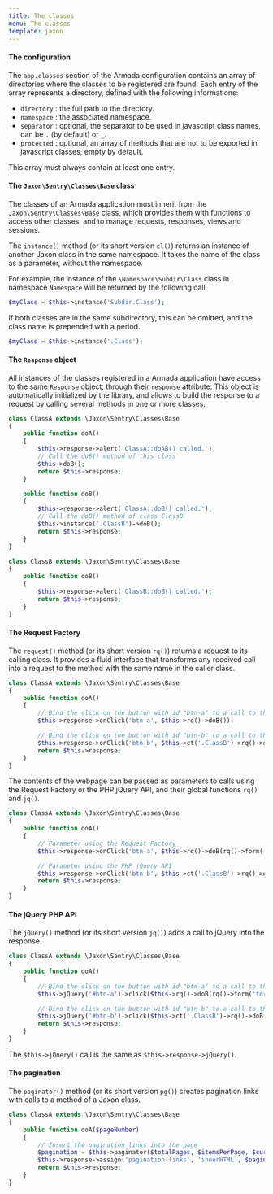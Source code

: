 ```yaml
---
title: The classes
menu: The classes
template: jaxon
---
```


#### The configuration

The `app.classes` section of the Armada configuration contains an array of directories where the classes to be registered are found.
Each entry of the array represents a directory, defined with the following informations:

- `directory` : the full path to the directory.
- `namespace` : the associated namespace.
- `separator` : optional, the separator to be used in javascript class names, can be `.` (by default) or `_`.
- `protected` : optional, an array of methods that are not to be exported in javascript classes, empty by default.

This array must always contain at least one entry.

#### The `Jaxon\Sentry\Classes\Base` class

The classes of an Armada application must inherit from the `Jaxon\Sentry\Classes\Base` class, which provides them with functions to access other classes, and to manage requests, responses, views and sessions.

The `instance()` method (or its short version `cl()`) returns an instance of another Jaxon class in the same namespace. It takes the name of the class as a parameter, without the namespace.

For example, the instance of the `\Namespace\Subdir\Class` class in namespace `Namespace` will be returned by the following call.

```php
$myClass = $this->instance('Subdir.Class');
```

If both classes are in the same subdirectory, this can be omitted, and the class name is prepended with a period.

```php
$myClass = $this->instance('.Class');
```

#### The `Response` object

All instances of the classes registered in a Armada application have access to the same `Response` object, through their `response` attribute.
This object is automatically initialized by the library, and allows to build the response to a request by calling several methods in one or more classes.

```php
class ClassA extends \Jaxon\Sentry\Classes\Base
{
    public function doA()
    {
        $this->response->alert('ClassA::doAB() called.');
        // Call the doB() method of this class
        $this->doB();
        return $this->response;
    }

    public function doB()
    {
        $this->response->alert('ClassA::doB() called.');
        // Call the doB() method of class ClassB
        $this->instance('.ClassB')->doB();
        return $this->response;
    }
}
```

```php
class ClassB extends \Jaxon\Sentry\Classes\Base
{
    public function doB()
    {
        $this->response->alert('ClassB::doB() called.');
        return $this->response;
    }
}
```

#### The Request Factory

The `request()` method (or its short version `rq()`) returns a request to its calling class.
It provides a fluid interface that transforms any received call into a request to the method with the same name in the caller class.

```php
class ClassA extends \Jaxon\Sentry\Classes\Base
{
    public function doA()
    {
        // Bind the click on the button with id "btn-a" to a call to the doB() method in this class
        $this->response->onClick('btn-a', $this->rq()->doB());

        // Bind the click on the button with id "btn-b" to a call to the doB() method in class ClassB
        $this->response->onClick('btn-b', $this->ct('.ClassB')->rq()->doB());
        return $this->response;
    }
}
```

The contents of the webpage can be passed as parameters to calls using the Request Factory or the PHP jQuery API, and their global functions `rq()` and `jq()`.

```php
class ClassA extends \Jaxon\Sentry\Classes\Base
{
    public function doA()
    {
        // Parameter using the Request Factory
        $this->response->onClick('btn-a', $this->rq()->doB(rq()->form('form-user')));

        // Parameter using the PHP jQuery API
        $this->response->onClick('btn-b', $this->ct('.ClassB')->rq()->doB(jq('#username')->val()));
        return $this->response;
    }
}
```

#### The jQuery PHP API

The `jQuery()` method (or its short version `jq()`) adds a call to jQuery into the response.

```php
class ClassA extends \Jaxon\Sentry\Classes\Base
{
    public function doA()
    {
        // Bind the click on the button with id "btn-a" to a call to the doB() method in this class
        $this->jQuery('#btn-a')->click($this->rq()->doB(rq()->form('form-user')));

        // Bind the click on the button with id "btn-b" to a call to the doB() method in class ClassB
        $this->jQuery('#btn-b')->click($this->ct('.ClassB')->rq()->doB(jq('#username')->val()));
        return $this->response;
    }
}
```

The `$this->jQuery()` call is the same as `$this->response->jQuery()`.

#### The pagination

The `paginator()` method (or its short version `pg()`) creates pagination links with calls to a method of a Jaxon class.

```php
class ClassA extends \Jaxon\Sentry\Classes\Base
{
    public function doA($pageNumber)
    {
        // Insert the pagination links into the page
        $pagination = $this->paginator($totalPages, $itemsPerPage, $currentPage)->doA(rq()->page());
        $this->response->assign('pagination-links', 'innerHTML', $pagination);
        return $this->response;
    }
}
```

